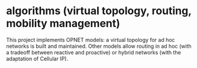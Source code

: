 # algorithms (virtual topology, routing, mobility management)

This project implements OPNET models: a virtual topology for ad hoc networks is built and maintained. Other models allow routing in ad hoc (with a tradeoff between reactive and proactive) or hybrid networks (with the adaptation of Cellular IP).
